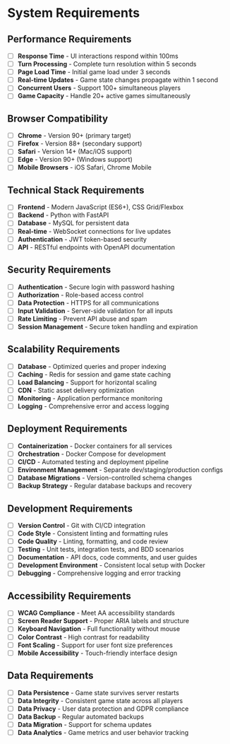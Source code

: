 # System Requirements

## Performance Requirements
- [ ] **Response Time** - UI interactions respond within 100ms
- [ ] **Turn Processing** - Complete turn resolution within 5 seconds
- [ ] **Page Load Time** - Initial game load under 3 seconds
- [ ] **Real-time Updates** - Game state changes propagate within 1 second
- [ ] **Concurrent Users** - Support 100+ simultaneous players
- [ ] **Game Capacity** - Handle 20+ active games simultaneously

## Browser Compatibility
- [ ] **Chrome** - Version 90+ (primary target)
- [ ] **Firefox** - Version 88+ (secondary support)
- [ ] **Safari** - Version 14+ (Mac/iOS support)
- [ ] **Edge** - Version 90+ (Windows support)
- [ ] **Mobile Browsers** - iOS Safari, Chrome Mobile

## Technical Stack Requirements
- [ ] **Frontend** - Modern JavaScript (ES6+), CSS Grid/Flexbox
- [ ] **Backend** - Python with FastAPI
- [ ] **Database** - MySQL for persistent data
- [ ] **Real-time** - WebSocket connections for live updates
- [ ] **Authentication** - JWT token-based security
- [ ] **API** - RESTful endpoints with OpenAPI documentation

## Security Requirements
- [ ] **Authentication** - Secure login with password hashing
- [ ] **Authorization** - Role-based access control
- [ ] **Data Protection** - HTTPS for all communications
- [ ] **Input Validation** - Server-side validation for all inputs
- [ ] **Rate Limiting** - Prevent API abuse and spam
- [ ] **Session Management** - Secure token handling and expiration

## Scalability Requirements
- [ ] **Database** - Optimized queries and proper indexing
- [ ] **Caching** - Redis for session and game state caching
- [ ] **Load Balancing** - Support for horizontal scaling
- [ ] **CDN** - Static asset delivery optimization
- [ ] **Monitoring** - Application performance monitoring
- [ ] **Logging** - Comprehensive error and access logging

## Deployment Requirements
- [ ] **Containerization** - Docker containers for all services
- [ ] **Orchestration** - Docker Compose for development
- [ ] **CI/CD** - Automated testing and deployment pipeline
- [ ] **Environment Management** - Separate dev/staging/production configs
- [ ] **Database Migrations** - Version-controlled schema changes
- [ ] **Backup Strategy** - Regular database backups and recovery

## Development Requirements
- [ ] **Version Control** - Git with CI/CD integration
- [ ] **Code Style** - Consistent linting and formatting rules
- [ ] **Code Quality** - Linting, formatting, and code review
- [ ] **Testing** - Unit tests, integration tests, and BDD scenarios
- [ ] **Documentation** - API docs, code comments, and user guides
- [ ] **Development Environment** - Consistent local setup with Docker
- [ ] **Debugging** - Comprehensive logging and error tracking

## Accessibility Requirements
- [ ] **WCAG Compliance** - Meet AA accessibility standards
- [ ] **Screen Reader Support** - Proper ARIA labels and structure
- [ ] **Keyboard Navigation** - Full functionality without mouse
- [ ] **Color Contrast** - High contrast for readability
- [ ] **Font Scaling** - Support for user font size preferences
- [ ] **Mobile Accessibility** - Touch-friendly interface design

## Data Requirements
- [ ] **Data Persistence** - Game state survives server restarts
- [ ] **Data Integrity** - Consistent game state across all players
- [ ] **Data Privacy** - User data protection and GDPR compliance
- [ ] **Data Backup** - Regular automated backups
- [ ] **Data Migration** - Support for schema updates
- [ ] **Data Analytics** - Game metrics and user behavior tracking
